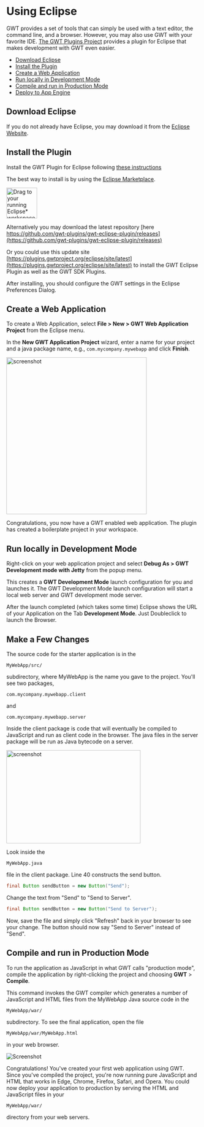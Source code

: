 Using Eclipse
===

GWT provides a set of tools that can simply be used with a
text editor, the command line, and a browser. However, you may also use GWT with your
favorite IDE. [The GWT Plugins Project](https://github.com/gwt-plugins/gwt-eclipse-plugin) provides a plugin for Eclipse that makes development with
GWT even easier.

*   [Download Eclipse](#eclipse)
*   [Install the Plugin](#installing)
*   [Create a Web Application](#creating)
*   [Run locally in Development Mode](#running)
*   [Compile and run in Production Mode](#compiling)
*   [Deploy to App Engine](#deploying)

## Download Eclipse<a id="eclipse"></a>

If you do not already have Eclipse, you may download it from the [Eclipse Website](http://www.eclipse.org/downloads/). 

## Install the Plugin<a id="installing"></a>

Install the GWT Plugin for Eclipse following [these instructions](https://github.com/gwt-plugins/gwt-eclipse-plugin)

The best way to install is by using the [Eclipse Marketplace](https://marketplace.eclipse.org/content/gwt-plugin).

<a href="https://marketplace.eclipse.org/marketplace-client-intro?mpc_install=5576850" class="drag" title="Drag to your running Eclipse* workspace. *Requires Eclipse Marketplace Client"><img style="width:80px;" typeof="foaf:Image" class="img-responsive" src="https://marketplace.eclipse.org/sites/all/themes/solstice/public/images/marketplace/btn-install.svg" alt="Drag to your running Eclipse* workspace. *Requires Eclipse Marketplace Client" /></a>

Alternatively you may download the latest repository [here https://github.com/gwt-plugins/gwt-eclipse-plugin/releases](https://github.com/gwt-plugins/gwt-eclipse-plugin/releases)

Or you could use this update site [https://plugins.gwtproject.org/eclipse/site/latest](https://plugins.gwtproject.org/eclipse/site/latest) to install the GWT Eclipse Plugin as well as the
GWT SDK Plugins.

After installing, you should configure the GWT settings in the Eclipse Preferences Dialog.


## Create a Web Application<a id="creating"></a>

To create a Web Application, select **File > New > GWT Web Application Project** from the Eclipse menu.

In the **New GWT Application Project** wizard, enter a name for your project
and a java package name, e.g., `com.mycompany.mywebapp` and click **Finish**.

<div class="screenshot">
  <img src="images/eclipse/web-app-wizard.png"
  style="width: 366px; height: 409px;" alt="screenshot"/>
</div>

Congratulations, you now have a GWT enabled web application. The plugin has created a boilerplate project in your workspace.

<h2 id="running">Run locally in Development Mode</h2>

Right-click on your web application project and select **Debug As > GWT Development mode with Jetty** from the popup menu.

This creates a **GWT Development Mode** launch configuration for
you and launches it.  The GWT Development Mode launch configuration will start a
local web server and GWT development mode server.

After the launch completed (which takes some time) Eclipse shows the URL of your Application on the Tab **Development Mode**.
Just Doubleclick to launch the Browser.

## Make a Few Changes

The source code for the starter application is in the 

`MyWebApp/src/`

subdirectory, where MyWebApp is the name you gave to the project. You'll see two packages, 

`com.mycompany.mywebapp.client` 

and

`com.mycompany.mywebapp.server`

Inside the client package is code that will eventually be compiled to JavaScript and run as client code in the browser. The java files in the server package will be run as Java bytecode on a server.

<div class="screenshot">
  <img src="images/eclipse/web-app-src.png"
  style="width: 350px; height: 243px;" alt="screenshot"/>
</div>

Look inside the 

`MyWebApp.java` 

file in the client package. Line 40 constructs the send button.

```java
final Button sendButton = new Button("Send");
```

Change the text from "Send" to "Send to Server".

```java
final Button sendButton = new Button("Send to Server");
```

Now, save the file and simply click "Refresh" back in your browser to see your change. The button should now say "Send to Server" instead of "Send".

## Compile and run in Production Mode <a id="compiling"></a>

To run the application as JavaScript in what GWT calls "production mode", compile the application by right-clicking the project and choosing **GWT** > **Compile**.

This command invokes the GWT compiler which generates a number of JavaScript and HTML files from the MyWebApp Java source code in the

`MyWebApp/war/` 

subdirectory. To see the final application, open the file

`MyWebApp/war/MyWebApp.html` 

in your web browser.

<div class="screenshot"><img src="images/myapplication-browser.png" alt="Screenshot"/></div>

Congratulations! You've created your first web application using GWT. Since you've compiled the project, you're now running pure JavaScript and HTML that works in Edge, Chrome, Firefox, Safari, and Opera. You could now deploy your application to production by serving the HTML and JavaScript files in your 

`MyWebApp/war/` 

directory from your web servers.

